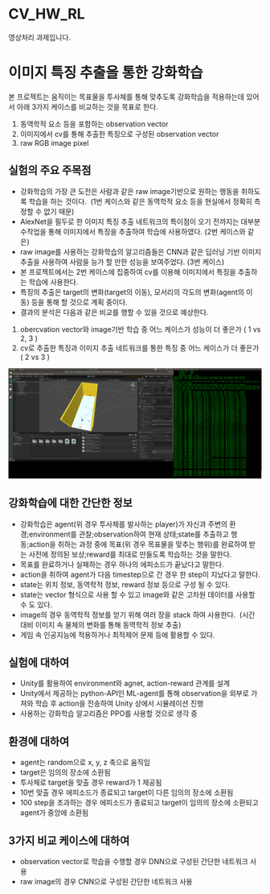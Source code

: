 # CV_HW_RL
영상처리 과제입니다.

# 이미지 특징 추출을 통한 강화학습

본 프로젝트는 움직이는 목표물을 투사체를 통해 맞추도록 강화학습을 적용하는데 있어서 아래 3가지 케이스를 비교하는 것을 목표로 한다.
1. 동역학적 요소 등을 포함하는 observation vector
2. 이미지에서 cv를 통해 추출한 특징으로 구성된 observation vector
3. raw RGB image pixel 

## 실험의 주요 주목점

- 강화학습의 가장 큰 도전은 사람과 같은 raw image기반으로 원하는 행동을 취하도록 학습을 하는 것이다.   (1번 케이스와 같은 동역학적 요소 등을 현실에서 정확히 측정할 수 없기 때문)
- AlexNet을 필두로 한 이미지 특징 추출 네트워크의 특이점이 오기 전까지는 대부분 수작업을 통해 이미지에서 특징을 추출하여 학습에 사용하였다. (2번 케이스와 같은)
- raw image를 사용하는 강화학습의 알고리즘들은 CNN과 같은 딥러닝 기반 이미지 추출을 사용하여 사람을 능가 할 만한 성능을 보여주었다. (3번 케이스)
- 본 프로젝트에서는 2번 케이스에 집중하여 cv를 이용해 이미지에서 특징을 추출하는 학습에 사용한다.
- 특징의 추출은 target의 변화(target의 이동), 모서리의 각도의 변화(agent의 이동) 등을 통해 할 것으로 계획 중이다.
- 결과의 분석은 다음과 같은 비교를 행할 수 있을 것으로 예상한다.
1. obercvation vector와 image기반 학습 중 어느 케이스가 성능이 더 좋은가 ( 1 vs 2, 3 )
2. cv로 추출한 특징과 이미지 추출 네트워크를 통한 특징 중 어느 케이스가 더 좋은가 ( 2 vs 3 )

![img](./image/screenshot1.png)

## 강화학습에 대한 간단한 정보

- 강화학습은 agent(위 경우 투사체를 발사하는 player)가 자신과 주변의 환경;environment를 관찰;observation하여 현재 상태;state를 추출하고 행동;action을 취하는 과정 중에 목표(위 경우 목표물을 맞추는 행위)를 완료하여 받는 사전에 정의된 보상;reward를 최대로 만들도록 학습하는 것을 말한다. 
- 목표를 완료하거나 실패하는 경우 하나의 에피소드가 끝났다고 말한다.
- action을 취하여 agent가 다음 timestep으로 간 경우 한 step이 지났다고 말한다.
- state는 위치 정보, 동역학적 정보, reward 정보 등으로 구성 될 수 있다.
- state는 vector 형식으로 사용 할 수 있고 image와 같은 고차원 데이터를 사용할 수 도 있다.
- image의 경우 동역학적 정보를 얻기 위해 여러 장을 stack 하여 사용한다.   (시간 대비 이미지 속 물체의 변화를 통해 동역학적 정보 추출)
- 게임 속 인공지능에 적용하거나 최적제어 문제 등에 활용할 수 있다.

## 실험에 대하여

- Unity를 활용하여 environment와 agnet, action-reward 관계를 설계
- Unity에서 제공하는 python-API인 ML-agent를 통해 observation을 외부로 가져와 학습 후 action을 전송하여 Unity 상에서 시뮬레이션 진행
- 사용하는 강화학습 알고리즘은 PPO를 사용할 것으로 생각 중

## 환경에 대하여

- agent는 random으로 x, y, z 축으로 움직임
- target은 임의의 장소에 소환됨
- 투사체로 target을 맞출 경우 reward가 1 제공됨
- 10번 맞출 경우 에피소드가 종료되고 target이 다른 임의의 장소에 소환됨
- 100 step을 초과하는 경우 에피소드가 종료되고 target이 임의의 장소에 소환되고 agent가 중앙에 소환됨

## 3가지 비교 케이스에 대하여
- observation vector로 학습을 수행할 경우 DNN으로 구성된 간단한 네트워크 사용
- raw image의 경우 CNN으로 구성된 간단한 네트워크 사용



